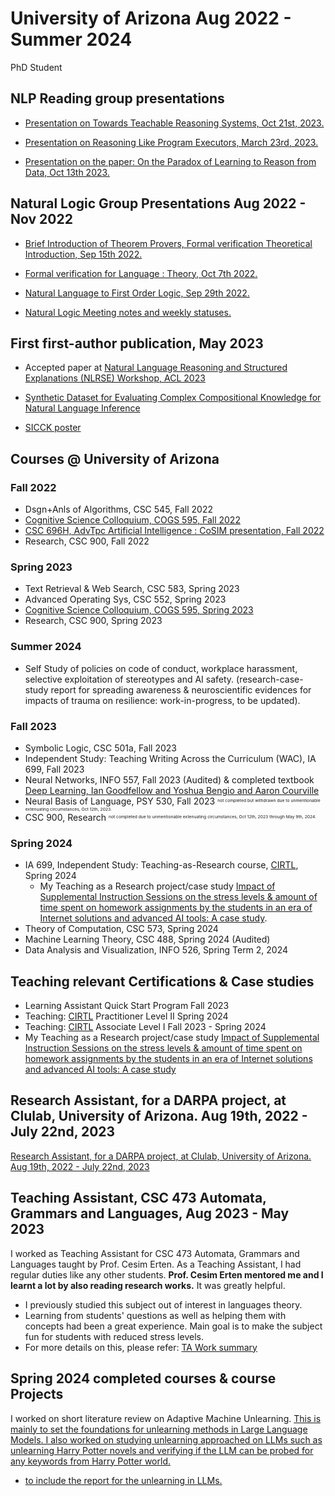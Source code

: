 # University of Arizona Aug 2022 - Summer 2024

PhD Student

## NLP Reading group presentations

- <a href="https://github.com/sushmaakoju/research-experience/blob/main/university-of-arizona/sushma-akoju-NLP%20Reading%20Group%20series_%20Towards%20Teachable%20Reasoning%20Systems%20NLP%20Reading%20Group%2C%20University%20of%20Arizona.pdf">Presentation on Towards Teachable Reasoning Systems, Oct 21st, 2023.</a>

- <a href="https://github.com/sushmaakoju/research-experience/blob/main/university-of-arizona/sushma-akoju-reasoning-like-program-executors.pdf">Presentation on Reasoning Like Program Executors, March 23rd, 2023.</a>

- <a href="https://github.com/sushmaakoju/research-experience/blob/main/university-of-arizona/On%20the%20Paradox%20of%20Learning%20to%20Reason%20from%20Data-Oct13-2023.pdf">Presentation on the paper: On the Paradox of Learning to Reason from Data, Oct 13th 2023.</a>

## Natural Logic Group Presentations Aug 2022 - Nov 2022

- <a href="https://github.com/sushmaakoju/research-experience/blob/main/university-of-arizona/first-order-logic-formal-verification/sushma-akoju-Brief-Introduction-of-Theorem-Provers-Formal-Verification-Category-Theory-SAT_SMT-solvers.pdf">Brief Introduction of Theorem Provers, Formal verification Theoretical Introduction, Sep 15th 2022.</a>

- <a href="https://github.com/sushmaakoju/research-experience/blob/main/university-of-arizona/first-order-logic-formal-verification/sushma-akoju-Formal%20Verification%20for%20Language.pdf">Formal verification for Language : Theory, Oct 7th 2022.</a>

- <a href="https://github.com/sushmaakoju/research-experience/blob/main/university-of-arizona/first-order-logic-formal-verification/sushma-akoju-Natural%20Language%20to%20First%20Order%20Logic.pdf"> Natural Language to First Order Logic, Sep 29th 2022.</a>

- <a href="https://github.com/sushmaakoju/research-experience/blob/main/university-of-arizona/Natural-logic-group-meeting.pdf"> Natural Logic Meeting notes and weekly statuses. </a>

## First first-author publication, May 2023

- Accepted paper at <a href="https://arxiv.org/abs/2307.05034"> Natural Language Reasoning and Structured Explanations (NLRSE) Workshop, ACL 2023</a>

- <a href="https://github.com/sushmaakoju/acl2023-nlrse-clulab-SICCK-dataset">Synthetic Dataset for Evaluating Complex Compositional Knowledge for Natural Language Inference</a>

- <a href="https://github.com/sushmaakoju/acl2023-nlrse-clulab-SICCK-dataset/blob/main/nlrse-sicck-poster.pdf">SICCK poster</a>

## Courses @ University of Arizona

### Fall 2022

- Dsgn+Anls of Algorithms, CSC 545, Fall 2022
- <a href="https://github.com/sushmaakoju/research-experience/blob/main/university-of-arizona/sushma-akoju-cogsci-Summary_of_Talks_related_to_Consciousness__Metacognition_and_Representation_Similarity_Analysis.pdf"> Cognitive Science Colloquium, COGS 595, Fall 2022</a>
- <a href="https://github.com/sushmaakoju/research-experience/blob/main/university-of-arizona/sushma-akoju-CoSIm.pdf"> CSC 696H, AdvTpc Artificial Intelligence : CoSIM presentation, Fall 2022</a>
- Research, CSC 900, Fall 2022

### Spring 2023

- Text Retrieval & Web Search, CSC 583, Spring 2023
- Advanced Operating Sys, CSC 552, Spring 2023
- <a href="https://github.com/sushmaakoju/research-experience/blob/main/university-of-arizona/sushma-akoju-cog-sci-summary_of_Talks_related_to_Episodic_memory__Sentience__Social_norms_and_discussion_dynamics.pdf"> Cognitive Science Colloquium, COGS 595, Spring 2023</a>
- Research, CSC 900, Spring 2023

### Summer 2024

- Self Study of policies on code of conduct, workplace harassment, selective exploitation of stereotypes and AI safety. (research-case-study report for spreading awareness & neuroscientific evidences for impacts of trauma on resilience: work-in-progress, to be updated).

### Fall 2023

- Symbolic Logic, CSC 501a, Fall 2023
- Independent Study: Teaching Writing Across the Curriculum (WAC), IA 699, Fall 2023
- Neural Networks, INFO 557, Fall 2023 (Audited) & completed textbook <a href="https://www.deeplearningbook.org/">Deep Learning, Ian Goodfellow and Yoshua Bengio and Aaron Courville</a>
- Neural Basis of Language, PSY 530, Fall 2023 <sup><sub><sup><sub>not completed but withdrawn due to unmentionable extenuating circumstances, Oct 12th, 2023.</sub></sup></sub></sup>
- CSC 900, Research <sup><sub><sup><sub>not completed due to unmentionable extenuating circumstances, Oct 12th, 2023 through May 9th, 2024.</sub></sup></sub></sup>

### Spring 2024

- IA 699, Independent Study: Teaching-as-Research course, <a href="https://academicaffairs.arizona.edu/about-cirtl">CIRTL</a>, Spring 2024
    - My Teaching as a Research project/case study <a href="https://sites.google.com/arizona.edu/uofatarprojects/spring-2024/sushma-akoju?authuser=0">Impact of Supplemental Instruction Sessions on the stress levels & amount of time spent on homework assignments by the students in an era of Internet solutions and advanced AI tools: A case study</a>. 
- Theory of Computation, CSC 573, Spring 2024
- Machine Learning Theory, CSC 488, Spring 2024 (Audited)
- Data Analysis and Visualization, INFO 526, Spring Term 2, 2024

## Teaching relevant Certifications & Case studies

- Learning Assistant Quick Start Program Fall 2023
- Teaching: <a href="https://academicaffairs.arizona.edu/about-cirtl">CIRTL</a> Practitioner Level II Spring 2024
- Teaching: <a href="https://academicaffairs.arizona.edu/about-cirtl">CIRTL</a> Associate Level I Fall 2023 - Spring 2024
- My Teaching as a Research project/case study <a href="https://sites.google.com/arizona.edu/uofatarprojects/spring-2024/sushma-akoju?authuser=0">Impact of Supplemental Instruction Sessions on the stress levels & amount of time spent on homework assignments by the students in an era of Internet solutions and advanced AI tools: A case study</a>

## Research Assistant, for a DARPA project, at Clulab, University of Arizona. Aug 19th, 2022 - July 22nd, 2023

<a href="https://github.com/sushmaakoju/research-experience/blob/main/university-of-arizona/RA-work-summary.md">Research Assistant, for a DARPA project, at Clulab, University of Arizona. Aug 19th, 2022 - July 22nd, 2023</a>

## Teaching Assistant, CSC 473 Automata, Grammars and Languages, Aug 2023 - May 2023

I worked as Teaching Assistant for CSC 473 Automata, Grammars and Languages taught by Prof. Cesim Erten. As a Teaching Assistant, I had regular duties like any other students. **Prof. Cesim Erten mentored me and I learnt a lot by also reading research works.** It was greatly helpful.

- I previously studied this subject out of interest in languages theory.
- Learning from students' questions as well as helping them with concepts had been a great experience. Main goal is to make the subject fun for students with reduced stress levels.
- For more details on this, please refer: <a href="https://github.com/sushmaakoju/research-experience/blob/main/university-of-arizona/TA-work-summary.md">TA Work summary</a>

## Spring 2024 completed courses & course Projects

I worked on short literature review on Adaptive Machine Unlearning. 
<a href="https://github.com/sushmaakoju/research-experience/blob/main/university-of-arizona/csc-588-project-report-sushma-akoju.pdf">
This is mainly to set the foundations for unlearning methods in Large Language Models.
I also worked on studying unlearning approached on LLMs such as unlearning Harry Potter novels and verifying if the LLM can be probed for any keywords from Harry Potter world.

- to include the report for the unlearning in LLMs.

<!-- 
### 🏆Acheivements as a Teaching Assistant

- I proposed ideas to conduct syllabus-driven Supplemental Instruction sessions for practice, add quizzes in-class, idea to accomodate points for piazza questions and answers from students in October 2023 were actually implemented in Spring 2024.

- I planned to continue studying stress among students for this course provided resources and if that really helps/helped them to reduce stress and improve scores. So I work on this as part of **Teaching as a Research (TAR) course** is part of CIRTL, taught by Instructors Kristin Winet and Byron Richard Hempel and I am grateful for amazing instructors.

- **During Fall 2023**, it became a Spiritual quest for me. So at one point there was a question on Left Quotient problem. I quickly found a research paper on this and I had the answer. So I read about Transducers before, so it was easier to connect about Transducers that can solve some Quotient problems of languages. So I used Transducers to come up with a solution to **visually explain to the students**.

- Implementing these ideas is a lot of hard work and I am truly grateful for working with Prof. Cesim Erten.

<a href="https://github.com/sushmaakoju/research-experience/blob/main/university-of-arizona/TA-work-summary.md"> Teaching Assistant for CSC 473 Automata, Grammars and Languages Fall 2023 - Ongoing </a> -->

